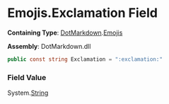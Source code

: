 # Emojis\.Exclamation Field

**Containing Type**: [DotMarkdown](../../README.md)\.[Emojis](../README.md)

**Assembly**: DotMarkdown\.dll

```csharp
public const string Exclamation = ":exclamation:"
```

### Field Value

System\.[String](https://docs.microsoft.com/en-us/dotnet/api/system.string)